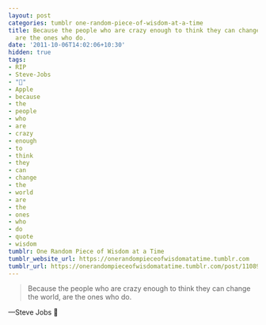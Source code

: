 ```yaml
---
layout: post
categories: tumblr one-random-piece-of-wisdom-at-a-time
title: Because the people who are crazy enough to think they can change the world,
  are the ones who do.
date: '2011-10-06T14:02:06+10:30'
hidden: true
tags:
- RIP
- Steve-Jobs
- ""
- Apple
- because
- the
- people
- who
- are
- crazy
- enough
- to
- think
- they
- can
- change
- the
- world
- are
- the
- ones
- who
- do
- quote
- wisdom
tumblr: One Random Piece of Wisdom at a Time
tumblr_website_url: https://onerandompieceofwisdomatatime.tumblr.com
tumblr_url: https://onerandompieceofwisdomatatime.tumblr.com/post/11089300884/because-the-people-who-are-crazy-enough-to-think
---
```

> Because the people who are crazy enough to think they can change the world, are the ones who do.

—Steve Jobs 
